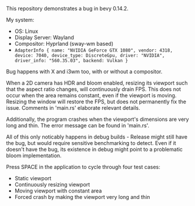 This repository demonstrates a bug in bevy 0.14.2.

My system:
- OS: Linux
- Display Server: Wayland
- Compositor: Hyprland (sway-wm based)
- `AdapterInfo { name: "NVIDIA GeForce GTX 1080", vendor: 4318, device: 7040, device_type: DiscreteGpu, driver: "NVIDIA", driver_info: "560.35.03", backend: Vulkan }`

Bug happens with X and i3wm too, with or without a compositor.

When a 2D camera has HDR and bloom enabled, resizing its viewport
such that the aspect ratio changes, will continuously drain FPS.
This does not occur when the area remains constant, even if the
viewport is moving.
Resizing the window will restore the FPS, but does not
permanently fix the issue.
Comments in 'main.rs' elaborate relevant details.

Additionally, the program crashes when the viewport's dimensions
are very long and thin. The error message can be found in
'main.rs'.

All of this only noticably happens in debug builds - Release
might still have the bug, but would require sensitive
benchmarking to detect. Even if it doesn't have the bug, its
existence in debug might point to a problematic bloom
implementation.


Press SPACE in the application to cycle through four test cases:
- Static viewport
- Continuously resizing viewport
- Moving viewport with constant area
- Forced crash by making the viewport very long and thin
